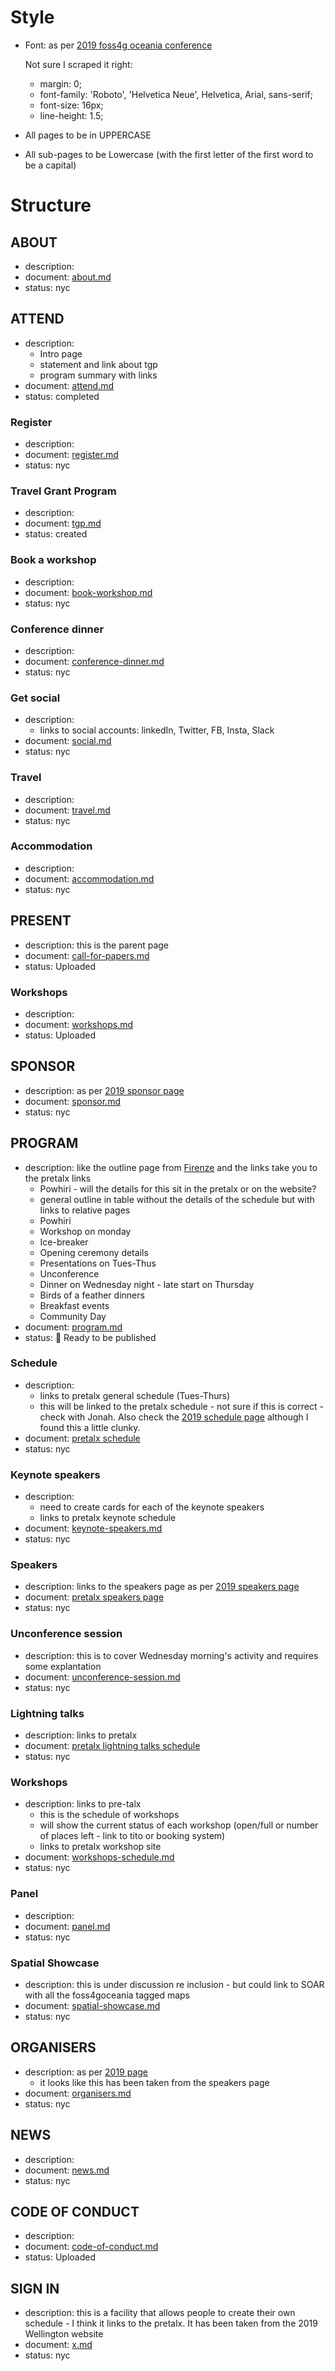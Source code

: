 # Style #
- Font: as per [2019 foss4g oceania conference](https://2019.foss4g-oceania.org/attend/)
  
  Not sure I scraped it right:
  - margin: 0;
  - font-family: 'Roboto', 'Helvetica Neue', Helvetica, Arial, sans-serif;
  - font-size: 16px;
  - line-height: 1.5;
- All pages to be in UPPERCASE
- All sub-pages to be Lowercase (with the first letter of the first word to be a capital)
# Structure #
## ABOUT ##
- description:
- document: [about.md]()
- status: nyc
## ATTEND ##
- description: 
  - Intro page 
  - statement and link about tgp
  - program summary with links
- document: [attend.md]()
- status: completed
### Register ###
- description:
- document: [register.md]()
- status: nyc
### Travel Grant Program ###
- description:
- document: [tgp.md]()
- status: created
### Book a workshop ###
- description:
- document: [book-workshop.md]()
- status: nyc
### Conference dinner ###
- description:
- document: [conference-dinner.md]()
- status: nyc
### Get social ###
- description:
  - links to social accounts: linkedIn, Twitter, FB, Insta, Slack
- document: [social.md]()
- status: nyc
### Travel ###
- description:
- document: [travel.md]()
- status: nyc
### Accommodation ###
- description:
- document: [accommodation.md]()
- status: nyc
## PRESENT ##
- description: this is the parent page
- document: [call-for-papers.md](https://github.com/foss4g-oceania/foss4g-sotm-oceania-2023/blob/29a92a9e9bfb6f9f34fba58e5bc7e1c4e6b3c13b/src/documents/call-for-papers.md)
- status: Uploaded
### Workshops ###
- description:
- document: [workshops.md](https://github.com/foss4g-oceania/foss4g-sotm-oceania-2023/blob/29a92a9e9bfb6f9f34fba58e5bc7e1c4e6b3c13b/src/documents/workshops.md)
- status: Uploaded
## SPONSOR ##
- description: as per [2019 sponsor page](https://2019.foss4g-oceania.org/sponsor/)
- document: [sponsor.md]()
- status: nyc
## PROGRAM ##
- description: like the outline page from [Firenze](https://2022.foss4g.org/program-outline.php) and the links take you to the pretalx links
  -  Powhiri - will the details for this sit in the pretalx or on the website? 
  -  general outline in table without the details of the schedule but with links to relative pages
    -   Powhiri
    -   Workshop on monday
    -   Ice-breaker
    -   Opening ceremony details
    -   Presentations on Tues-Thus
    -   Unconference
    -   Dinner on Wednesday night
      -    late start on Thursday
    -   Birds of a feather dinners
    -   Breakfast events
    -   Community Day 
- document: [program.md]()
- status: :red_circle: Ready to be published
### Schedule ###
- description: 
  - links to pretalx general schedule (Tues-Thurs)
  - this will be linked to the pretalx schedule - not sure if this is correct - check with Jonah. Also check the [2019 schedule page](https://2019.foss4g-oceania.org/schedule/) although I found this a little clunky.
- document: [pretalx schedule](https://talks.osgeo.org/api/events/foss4g-sotm-oceania-2023/)
- status: nyc
### Keynote speakers ###
- description: 
  - need to create cards for each of the keynote speakers
  - links to pretalx keynote schedule
- document: [keynote-speakers.md]()
- status: nyc
### Speakers ###
- description: links to the speakers page as per [2019 speakers page](https://2019.foss4g-oceania.org/speakers/)
- document: [pretalx speakers page](https://talks.osgeo.org/api/events/foss4g-sotm-oceania-2023/)
- status: nyc
### Unconference session ###
- description: this is to cover Wednesday morning's activity and requires some explantation
- document: [unconference-session.md]()
- status: nyc
### Lightning talks ###
- description: links to pretalx
- document: [pretalx lightning talks schedule]()
- status: nyc
### Workshops ###
- description: links to pre-talx
  - this is the schedule of workshops
  - will show the current status of each workshop (open/full or number of places left - link to tito or booking system)
  - links to pretalx workshop site
- document: [workshops-schedule.md]()
- status: nyc
### Panel ###
- description:
- document: [panel.md]()
- status: nyc
### Spatial Showcase ###
- description: this is under discussion re inclusion - but could link to SOAR with all the foss4goceania tagged maps
- document: [spatial-showcase.md]()
- status: nyc
## ORGANISERS ##
- description: as per [2019 page](https://2019.foss4g-oceania.org/team/)
  - it looks like this has been taken from the speakers page 
- document: [organisers.md]()
- status: nyc
## NEWS ##
- description:
- document: [news.md]()
- status: nyc
## CODE OF CONDUCT ##
- description:
- document: [code-of-conduct.md](https://github.com/foss4g-oceania/foss4g-sotm-oceania-2023/blob/29a92a9e9bfb6f9f34fba58e5bc7e1c4e6b3c13b/src/documents/code-of-conduct.md)
- status: Uploaded
## SIGN IN ##
- description: this is a facility that allows people to create their own schedule - I think it links to the pretalx. It has been taken from the 2019 Wellington website
- document: [x.md]()
- status: nyc
